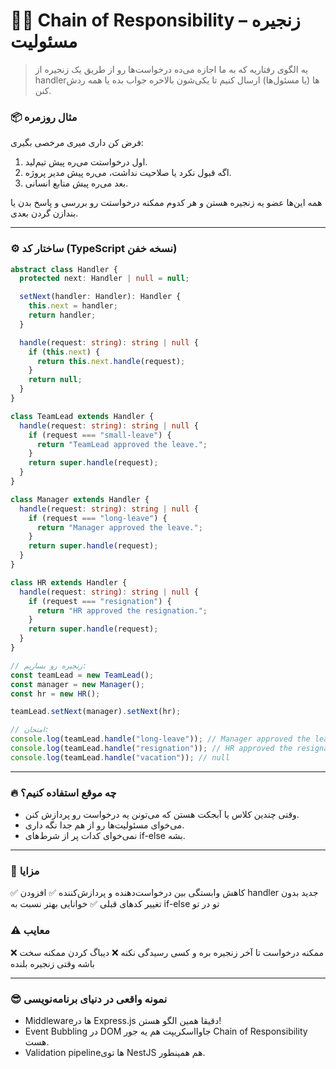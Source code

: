 # 🧙‍♂️ Chain of Responsibility – زنجیره مسئولیت

> یه الگوی رفتاریه که به ما اجازه می‌ده درخواست‌ها رو از طریق یک زنجیره از handlerها (یا مسئول‌ها) ارسال کنیم تا یکی‌شون بالاخره جواب بده یا همه ردش کنن.

### 📦 مثال روزمره

فرض کن داری میری مرخصی بگیری:

1. اول درخواستت می‌ره پیش تیم‌لید.
2. اگه قبول نکرد یا صلاحیت نداشت، می‌ره پیش مدیر پروژه.
3. بعد می‌ره پیش منابع انسانی.

همه این‌ها عضو یه زنجیره هستن و هر کدوم ممکنه درخواستت رو بررسی و پاسخ بدن یا بندازن گردن بعدی.

---

### ⚙️ ساختار کد (TypeScript نسخه خفن)

```ts
abstract class Handler {
  protected next: Handler | null = null;

  setNext(handler: Handler): Handler {
    this.next = handler;
    return handler;
  }

  handle(request: string): string | null {
    if (this.next) {
      return this.next.handle(request);
    }
    return null;
  }
}

class TeamLead extends Handler {
  handle(request: string): string | null {
    if (request === "small-leave") {
      return "TeamLead approved the leave.";
    }
    return super.handle(request);
  }
}

class Manager extends Handler {
  handle(request: string): string | null {
    if (request === "long-leave") {
      return "Manager approved the leave.";
    }
    return super.handle(request);
  }
}

class HR extends Handler {
  handle(request: string): string | null {
    if (request === "resignation") {
      return "HR approved the resignation.";
    }
    return super.handle(request);
  }
}

// زنجیره رو بسازیم:
const teamLead = new TeamLead();
const manager = new Manager();
const hr = new HR();

teamLead.setNext(manager).setNext(hr);

// امتحان:
console.log(teamLead.handle("long-leave")); // Manager approved the leave.
console.log(teamLead.handle("resignation")); // HR approved the resignation.
console.log(teamLead.handle("vacation")); // null
```

---

### 🔥 چه موقع استفاده کنیم؟

- وقتی چندین کلاس یا آبجکت هستن که می‌تونن یه درخواست رو پردازش کنن.
- می‌خوای مسئولیت‌ها رو از هم جدا نگه داری.
- نمی‌خوای کدات پر از شرط‌های if-else بشه.

---

### 🧠 مزایا

✅ کاهش وابستگی بین درخواست‌دهنده و پردازش‌کننده
✅ افزودن handler جدید بدون تغییر کدهای قبلی
✅ خوانایی بهتر نسبت به if-else تو در تو

### ⚠️ معایب

❌ ممکنه درخواست تا آخر زنجیره بره و کسی رسیدگی نکنه
❌ دیباگ کردن ممکنه سخت باشه وقتی زنجیره بلنده

---

### 😎 نمونه واقعی در دنیای برنامه‌نویسی

- Middlewareها در Express.js دقیقا همین الگو هستن!
- Event Bubbling در DOM جاوااسکریپت هم یه جور Chain of Responsibility هست.
- Validation pipelineها توی NestJS هم همینطور.
